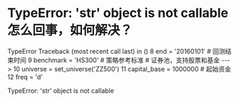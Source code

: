 # TypeError: 'str' object is not callable怎么回事，如何解决？

TypeError                                 Traceback (most recent call last)
<mercury-input-10-28b569ad75d5> in <module>()
      8 end = '20160101'                         # 回测结束时间
      9 benchmark = 'HS300'  # 策略参考标准  # 证券池，支持股票和基金
---> 10 universe = set_universe('ZZ500')
     11 capital_base = 1000000                      # 起始资金
     12 freq = 'd'              
     
TypeError: 'str' object is not callable